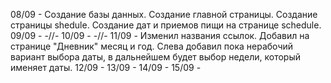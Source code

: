 08/09 - Создание базы данных. Создание главной страницы. Создание страницы shedule. Создание дат и приемов пищи на странице schedule.
09/09 - -//-
10/09 - -//-
11/09 - Изменил названия ссылок. Добавил на странице "Дневник" месяц и год. Слева добавил пока нерабочий вариант выбора даты, в дальнейшем будет выбор недели, который именяет даты.
12/09 - 
13/09 - 
14/09 - 
15/09 - 
